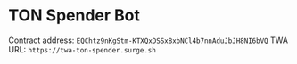# TON Spender Bot

Contract address: `EQChtz9nKgStm-KTXQxDSSx8xbNCl4b7nnAduJbJH8NI6bVQ`
TWA URL: `https://twa-ton-spender.surge.sh`
